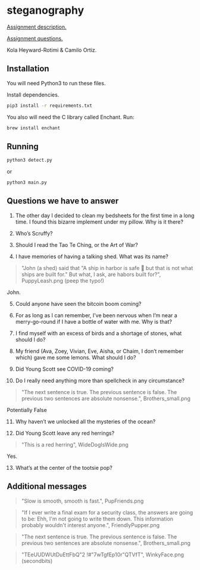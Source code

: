 # steganography

[Assignment description.](https://paper.dropbox.com/doc/Project-4-Steganography--Aw8SSsFc9tsPookUQl4WDDidAg-hM2MUZglNRl6enB4he7Dg)

[Assignment questions.](https://paper.dropbox.com/doc/Project-4-Steganography-Phase-2--Axn4rCCvFXbLNoyfZCASz1bIAg-X8VY8z2BqAsTgpxgxbu80)

Kola Heyward-Rotimi & Camilo Ortiz.

## Installation

You will need Python3 to run these files.

Install dependencies.

```bash
pip3 install -r requirements.txt
```

You also will need the C library called Enchant. Run:

```bash
brew install enchant
```

## Running

```bash
python3 detect.py
```

or

```bash
python3 main.py
```

## Questions we have to answer


1. The other day I decided to clean my bedsheets for the first time in a long time. I found this bizarre implement under my pillow. Why is it there?

2. Who’s Scruffy?

3. Should I read the Tao Te Ching, or the Art of War?

4. I have memories of having a talking shed. What was its name?

> "John (a shed) said that "A ship in harbor is safe  but that is not what ships are built for."
But what, I ask, are habors built for?", PuppyLeash.png (peep the typo!)

John.

5. Could anyone have seen the bitcoin boom coming?

6. For as long as I can remember, I’ve been nervous when I’m near a merry-go-round if I have a bottle of water with me. Why is that?

7. I find myself with an excess of birds and a shortage of stones, what should I do?

8. My friend (Ava, Zoey, Vivian, Eve,  Aisha, or Chaim, I don’t remember which) gave me some lemons. What should I do?

9. Did Young Scott see COVID-19 coming?

10. Do I really need anything more than spellcheck in any circumstance?

>"The next sentence is true.
The previous sentence is false.
The previous two sentences are absolute nonsense.", Brothers_small.png

Potentially False

11. Why haven’t we unlocked all the mysteries of the ocean?

12. Did Young Scott leave any red herrings?

> "This is a red herring", WideDogIsWide.png

Yes.

13. What’s at the center of the tootsie pop?

## Additional messages

> "Slow is smooth, smooth is fast.", PupFriends.png

> "If I ever write a final exam for a security class, the answers are going to be:
Ehh, I'm not going to write them down. This information probably wouldn't interest anyone.", FriendlyPupper.png

>"The next sentence is true.
The previous sentence is false.
The previous two sentences are absolute nonsense.", Brothers_small.png

>"TEeUUDWUtDuEttFbQ"2 !#"7wTgfEp10r"QTVfT", WinkyFace.png (secondbits)
